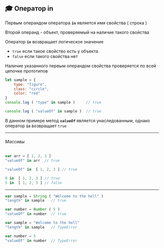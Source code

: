 ## :mortar_board: Оператор in

Первым операндом оператора **`in`** является имя свойства ( строка )

Второй операнд - объект, проверяемый на наличие такого свойства

Оператор **`in`** возвращает логическое значение

* `true` если такое свойство есть у объекта
* `false` если такого свойства нет

Наличие указанного первым операндом свойства проверяется по всей цепочке прототипов

```javascript
let sample = {
    type: "figure",
    class: "circle",
    color: "red"
}
console.log ( "type" in sample )     // true

console.log ( "valueOf" in sample )  // true
```

В данном примере метод **_`valueOf`_** является унаследованным, однако оператор **`in`** возвращает `true`

***

###### Массивы

```javascript
var arr = [ 1, 2, 3 ]
"valueOf" in arr  // true

"valueOf" in  [ 1, 2, 3 ] // true

0 in  [ 1, 2, 3 ] // true
5 in  [ 1, 2, 3 ] // false
```

***

```javascript
var sample = String ( "Welcome to the hell" )
"length" in sample   // true

var number = Number ( 5 )
"valueOf" in number  // true
```



```javascript
var sample = "Welcome to the hell"
"length" in sample   // TypeError

var number = 5
"valueOf" in number  // TypeError
```